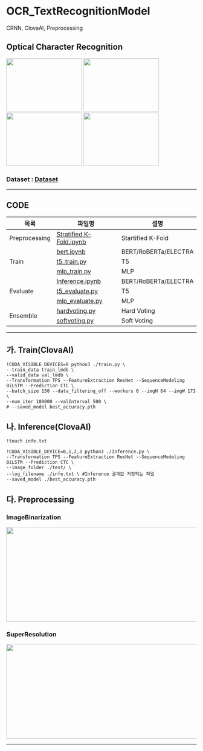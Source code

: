 # OCR_TextRecognitionModel
CRNN, ClovaAI, Preprocessing

## Optical Character Recognition
<img width="200" img height="140" src="https://user-images.githubusercontent.com/113493692/213380584-1559b248-8ffc-47ea-8e5b-711a9b605ae3.png"> <img width="200" img height="140" src="https://user-images.githubusercontent.com/113493692/213381326-4b452736-cbc6-4b2c-8ce4-e5fcf3d70147.png"> <img width="200" img height="140" src="https://user-images.githubusercontent.com/113493692/213381457-2b4e166f-7820-4288-8046-3bf1195407b1.png"> <img width="200" img height="140" src="https://user-images.githubusercontent.com/113493692/213381545-0afe3f25-b4c2-415b-9b84-52beabd65e96.png">

### Dataset : [Dataset](https://dacon.io/competitions/official/236042/data)


---
## CODE

<table>
    <thead>
        <tr>
            <th>목록</th>
            <th>파일명</th>
            <th>설명</th>
        </tr>
    </thead>
    <tbody>
        <tr>
            <td rowspan=1>Preprocessing</td>
            <td>
                <a href="https://github.com/BBaekdabang/SentenceType_Classification/blob/main/k-fold/Stratified%20K-Fold.ipynb">Stratified K-Fold.ipynb</a>
            </td>
            <td> Startified K-Fold </td>
        </tr>
        <tr>
            <td rowspan=3>Train</td>
            <td>
                <a href="https://github.com/BBaekdabang/SentenceType_Classification/blob/main/BERT/bert.ipynb">bert.ipynb</a>     
            <td> BERT/RoBERTa/ELECTRA </td>
        </tr>
        <tr>
            <td>
                <a href="https://github.com/BBaekdabang/SentenceType_Classification/blob/main/T5/t5_train.py">t5_train.py</a>
            <td> T5 </td>
        </tr>
        <tr>
            <td>
                <a href="https://github.com/BBaekdabang/SentenceType_Classification/blob/main/MLP/mlp_train.py">mlp_train.py</a>
            <td> MLP </td>
        </tr>
        <tr>
            <td rowspan = 3>Evaluate</td>
            <td>
                <a href="https://github.com/BBaekdabang/EmotionClassification/blob/main/Inference.ipynb">Inference.ipynb</a>     
            <td> BERT/RoBERTa/ELECTRA </td>
        <tr>
            <td>
                <a href="https://github.com/BBaekdabang/SentenceType_Classification/blob/main/T5/t5_evaluate.py">t5_evaluate.py</a>
            <td> T5 </td>
        </tr>
        <tr>
            <td>
                <a href="https://github.com/BBaekdabang/SentenceType_Classification/blob/main/MLP/mlp_evaluate.py">mlp_evaluate.py</a>
            <td> MLP </td>
        </tr>
        </tr>        
        <tr>
            <td rowspan = 2>Ensemble</td>       
            <td>
                <a href="https://github.com/BBaekdabang/SentenceType_Classification/blob/main/ensemble/hardvoting.py">hardvoting.py</a>
            <td> Hard Voting</td>
        </tr>
        <tr>
            <td>
                <a href="https://github.com/BBaekdabang/SentenceType_Classification/blob/main/ensemble/softvoting.py">softvoting.py</a>
            <td> Soft Voting</td>
        </tr>

   </tbody>
</table>

---

## 가. Train(ClovaAI)

    !CUDA_VISIBLE_DEVICES=0 python3 ./train.py \
    --train_data train_lmdb \
    --valid_data val_lmdb \
    --Transformation TPS --FeatureExtraction ResNet --SequenceModeling BiLSTM --Prediction CTC \
    --batch_size 150 --data_filtering_off --workers 0 --imgH 64 --imgW 173 \
    --num_iter 180000 --valInterval 500 \
    # --saved_model best_accuracy.pth


## 나. Inference(ClovaAI)

    !touch infe.txt

    !CUDA_VISIBLE_DEVICE=0,1,2,3 python3 ./Inference.py \
    --Transformation TPS --FeatureExtraction ResNet --SequenceModeling BiLSTM --Prediction CTC \
    --image_folder ./test/ \
    --log_filename ./infe.txt \ #Inference 결과값 저장되는 파일
    --saved_model ./best_accuracy.pth
    
## 다. Preprocessing

### ImageBinarization

<img width="1000" img height="250" src="https://user-images.githubusercontent.com/113493692/213394717-56e6d40e-0b5f-4c2a-a97d-dbca281ddb97.png">

### SuperResolution

<img width="1000" img height="250" src="https://user-images.githubusercontent.com/113493692/213395275-e96b4dfd-b8a9-430b-8cd7-69beead9331e.png">

---

